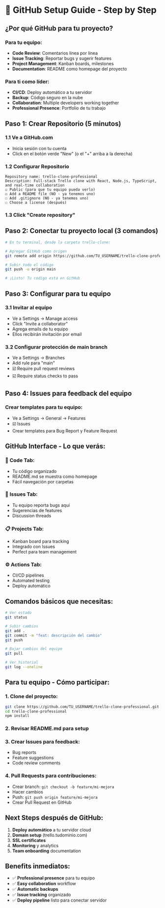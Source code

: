 # 🚀 GitHub Setup Guide - Step by Step

## ¿Por qué GitHub para tu proyecto?

### Para tu equipo:
- **Code Review**: Comentarios línea por línea
- **Issue Tracking**: Reportar bugs y sugerir features
- **Project Management**: Kanban boards, milestones
- **Documentation**: README como homepage del proyecto

### Para ti como líder:
- **CI/CD**: Deploy automático a tu servidor
- **Backup**: Código seguro en la nube
- **Collaboration**: Multiple developers working together
- **Professional Presence**: Portfolio de tu trabajo

## Paso 1: Crear Repositorio (5 minutos)

### 1.1 Ve a GitHub.com
- Inicia sesión con tu cuenta
- Click en el botón verde "New" (o el "+" arriba a la derecha)

### 1.2 Configurar Repositorio
```
Repository name: trello-clone-professional
Description: Full-stack Trello clone with React, Node.js, TypeScript, and real-time collaboration
☑️ Public (para que tu equipo pueda verlo)
☑️ Add a README file (NO - ya tenemos uno)
☐ Add .gitignore (NO - ya tenemos uno)
☐ Choose a license (después)
```

### 1.3 Click "Create repository"

## Paso 2: Conectar tu proyecto local (3 comandos)

```bash
# En tu terminal, desde la carpeta trello-clone:

# Agregar GitHub como origen
git remote add origin https://github.com/TU_USERNAME/trello-clone-professional.git

# Subir todo el código
git push -u origin main

# ¡Listo! Tu código está en GitHub
```

## Paso 3: Configurar para tu equipo

### 3.1 Invitar al equipo
- Ve a Settings → Manage access
- Click "Invite a collaborator"
- Agrega emails de tu equipo
- Ellos recibirán invitación por email

### 3.2 Configurar protección de main branch
- Ve a Settings → Branches
- Add rule para "main"
- ☑️ Require pull request reviews
- ☑️ Require status checks to pass

## Paso 4: Issues para feedback del equipo

### Crear templates para tu equipo:
- Ve a Settings → General → Features
- ☑️ Issues
- Crear templates para Bug Report y Feature Request

## GitHub Interface - Lo que verás:

### 📁 **Code Tab**: 
- Tu código organizado
- README.md se muestra como homepage
- Fácil navegación por carpetas

### 🐛 **Issues Tab**:
- Tu equipo reporta bugs aquí
- Sugerencias de features
- Discussion threads

### 📋 **Projects Tab**:
- Kanban board para tracking
- Integrado con Issues
- Perfect para team management

### ⚙️ **Actions Tab**:
- CI/CD pipelines
- Automated testing
- Deploy automático

## Comandos básicos que necesitas:

```bash
# Ver estado
git status

# Subir cambios
git add .
git commit -m "feat: descripción del cambio"
git push

# Bajar cambios del equipo
git pull

# Ver historial
git log --oneline
```

## Para tu equipo - Cómo participar:

### 1. Clone del proyecto:
```bash
git clone https://github.com/TU_USERNAME/trello-clone-professional.git
cd trello-clone-professional
npm install
```

### 2. Revisar README.md para setup

### 3. Crear Issues para feedback:
- Bug reports
- Feature suggestions  
- Code review comments

### 4. Pull Requests para contribuciones:
- Crear branch: `git checkout -b feature/mi-mejora`
- Hacer cambios
- Push: `git push origin feature/mi-mejora`
- Crear Pull Request en GitHub

## Next Steps después de GitHub:

1. **Deploy automático** a tu servidor cloud
2. **Domain setup** (trello.tudominio.com)
3. **SSL certificates**
4. **Monitoring** y analytics
5. **Team onboarding** documentation

## Benefits inmediatos:

- ✅ **Professional presence** para tu equipo
- ✅ **Easy collaboration** workflow
- ✅ **Automatic backups** 
- ✅ **Issue tracking** organizado
- ✅ **Deploy pipeline** listo para conectar servidor